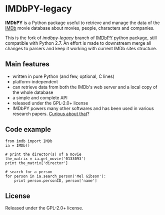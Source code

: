 # IMDbPY-legacy

**IMDbPY** is a Python package useful to retrieve and manage the data of the [IMDb][imdb] movie database about movies, people, characters and companies.

This is the fork of *imdbpy-legacy* branch of [IMDbPY][imdbpy] python package, still compatible with Python 2.7. An effort is made to downstream merge all changes to parsers and keep it working with current IMDb sites structure.

## Main features

* written in pure Python (and few, optional, C lines)
* platform-independent
* can retrieve data from both the IMDb's web server and a local copy of the whole database
* a simple and complete API
* released under the GPL-2.0+ license
* IMDbPY powers many other softwares and has been used in various research papers. [Curious about that][ecosystem]?

## Code example

    from imdb import IMDb
    ia = IMDb()

    # print the director(s) of a movie
    the_matrix = ia.get_movie('0133093')
    print the_matrix['director']

    # search for a person
    for person in ia.search_person('Mel Gibson'):
        print person.personID, person['name']

## License

Released under the GPL-2.0+ license.

[imdb]: http://imdb.com
[ecosystem]: http://imdbpy.sourceforge.net/ecosystem.html
[imdbpy]: https://github.com/alberanid/imdbpy
